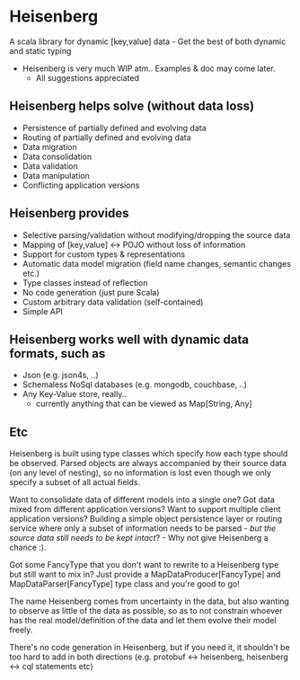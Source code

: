 # Heisenberg
A scala library for dynamic [key,value] data - Get the best of both dynamic and static typing

* Heisenberg is very much WIP atm.. Examples & doc may come later.
  * All suggestions appreciated


## Heisenberg helps solve (without data loss)
* Persistence of partially defined and evolving data
* Routing of partially defined and evolving data
* Data migration
* Data consolidation
* Data validation
* Data manipulation
* Conflicting application versions


## Heisenberg provides
* Selective parsing/validation without modifying/dropping the source data
* Mapping of [key,value] <-> POJO without loss of information
* Support for custom types & representations
* Automatic data model migration (field name changes, semantic changes etc.)
* Type classes instead of reflection
* No code generation (just pure Scala)
* Custom arbitrary data validation (self-contained)
* Simple API


## Heisenberg works well with dynamic data formats, such as
* Json (e.g. json4s, ..)
* Schemaless NoSql databases (e.g. mongodb, couchbase, ..)
* Any Key-Value store, really.. 
  * currently anything that can be viewed as Map[String, Any]


## Etc

Heisenberg is built using type classes which specify how each type should be observed. Parsed objects are always accompanied by their source data (on any level of nesting), so no information is lost even though we only specify a subset of all actual fields.

Want to consolidate data of different models into a single one? Got data mixed from different application versions? Want to support multiple client application versions? Building a simple object persistence layer or routing service where only a subset of information needs to be parsed - *but the source data still needs to be kept intact*? - Why not give Heisenberg a chance :).

Got some FancyType that you don't want to rewrite to a Heisenberg type but still want to mix in? Just provide a MapDataProducer[FancyType] and MapDataParser[FancyType] type class and you're good to go!

The name Heisenberg comes from uncertainty in the data, but also wanting to observe as little of the data as possible, so as to not constrain whoever has the real model/definition of the data and let them evolve their model freely. 

There's no code generation in Heisenberg, but if you need it, it shouldn't be too hard to add in both directions (e.g. protobuf <-> heisenberg, heisenberg <-> cql statements etc)
